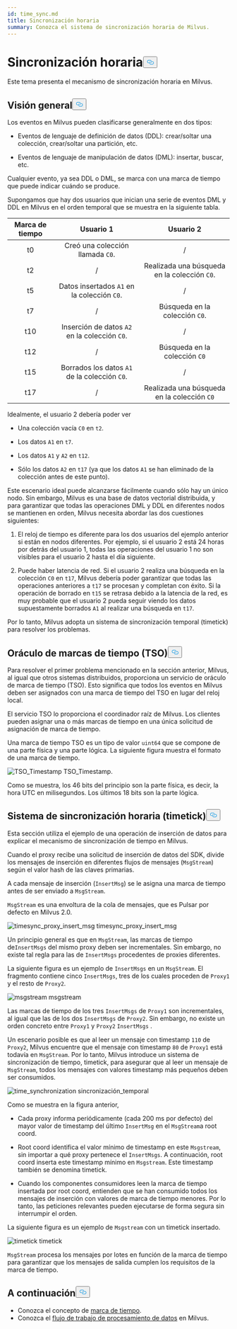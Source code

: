 ```yaml
---
id: time_sync.md
title: Sincronización horaria
summary: Conozca el sistema de sincronización horaria de Milvus.
---
```

<h1 id="Time-Synchronization" class="common-anchor-header">Sincronización horaria<button data-href="#Time-Synchronization" class="anchor-icon" translate="no">
      <svg translate="no"
        aria-hidden="true"
        focusable="false"
        height="20"
        version="1.1"
        viewBox="0 0 16 16"
        width="16"
      >
        <path
          fill="#0092E4"
          fill-rule="evenodd"
          d="M4 9h1v1H4c-1.5 0-3-1.69-3-3.5S2.55 3 4 3h4c1.45 0 3 1.69 3 3.5 0 1.41-.91 2.72-2 3.25V8.59c.58-.45 1-1.27 1-2.09C10 5.22 8.98 4 8 4H4c-.98 0-2 1.22-2 2.5S3 9 4 9zm9-3h-1v1h1c1 0 2 1.22 2 2.5S13.98 12 13 12H9c-.98 0-2-1.22-2-2.5 0-.83.42-1.64 1-2.09V6.25c-1.09.53-2 1.84-2 3.25C6 11.31 7.55 13 9 13h4c1.45 0 3-1.69 3-3.5S14.5 6 13 6z"
        ></path>
      </svg>
    </button></h1><p>Este tema presenta el mecanismo de sincronización horaria en Milvus.</p>
<h2 id="Overview" class="common-anchor-header">Visión general<button data-href="#Overview" class="anchor-icon" translate="no">
      <svg translate="no"
        aria-hidden="true"
        focusable="false"
        height="20"
        version="1.1"
        viewBox="0 0 16 16"
        width="16"
      >
        <path
          fill="#0092E4"
          fill-rule="evenodd"
          d="M4 9h1v1H4c-1.5 0-3-1.69-3-3.5S2.55 3 4 3h4c1.45 0 3 1.69 3 3.5 0 1.41-.91 2.72-2 3.25V8.59c.58-.45 1-1.27 1-2.09C10 5.22 8.98 4 8 4H4c-.98 0-2 1.22-2 2.5S3 9 4 9zm9-3h-1v1h1c1 0 2 1.22 2 2.5S13.98 12 13 12H9c-.98 0-2-1.22-2-2.5 0-.83.42-1.64 1-2.09V6.25c-1.09.53-2 1.84-2 3.25C6 11.31 7.55 13 9 13h4c1.45 0 3-1.69 3-3.5S14.5 6 13 6z"
        ></path>
      </svg>
    </button></h2><p>Los eventos en Milvus pueden clasificarse generalmente en dos tipos:</p>
<ul>
<li><p>Eventos de lenguaje de definición de datos (DDL): crear/soltar una colección, crear/soltar una partición, etc.</p></li>
<li><p>Eventos de lenguaje de manipulación de datos (DML): insertar, buscar, etc.</p></li>
</ul>
<p>Cualquier evento, ya sea DDL o DML, se marca con una marca de tiempo que puede indicar cuándo se produce.</p>
<p>Supongamos que hay dos usuarios que inician una serie de eventos DML y DDL en Milvus en el orden temporal que se muestra en la siguiente tabla.</p>
<table>
<thead>
<tr><th style="text-align:center">Marca de tiempo</th><th style="text-align:center">Usuario 1</th><th style="text-align:center">Usuario 2</th></tr>
</thead>
<tbody>
<tr><td style="text-align:center">t0</td><td style="text-align:center">Creó una colección llamada <code translate="no">C0</code>.</td><td style="text-align:center">/</td></tr>
<tr><td style="text-align:center">t2</td><td style="text-align:center">/</td><td style="text-align:center">Realizada una búsqueda en la colección <code translate="no">C0</code>.</td></tr>
<tr><td style="text-align:center">t5</td><td style="text-align:center">Datos insertados <code translate="no">A1</code> en la colección <code translate="no">C0</code>.</td><td style="text-align:center">/</td></tr>
<tr><td style="text-align:center">t7</td><td style="text-align:center">/</td><td style="text-align:center">Búsqueda en la colección <code translate="no">C0</code>.</td></tr>
<tr><td style="text-align:center">t10</td><td style="text-align:center">Inserción de datos <code translate="no">A2</code> en la colección <code translate="no">C0</code>.</td><td style="text-align:center">/</td></tr>
<tr><td style="text-align:center">t12</td><td style="text-align:center">/</td><td style="text-align:center">Búsqueda en la colección <code translate="no">C0</code></td></tr>
<tr><td style="text-align:center">t15</td><td style="text-align:center">Borrados los datos <code translate="no">A1</code> de la colección <code translate="no">C0</code>.</td><td style="text-align:center">/</td></tr>
<tr><td style="text-align:center">t17</td><td style="text-align:center">/</td><td style="text-align:center">Realizada una búsqueda en la colección <code translate="no">C0</code></td></tr>
</tbody>
</table>
<p>Idealmente, el usuario 2 debería poder ver</p>
<ul>
<li><p>Una colección vacía <code translate="no">C0</code> en <code translate="no">t2</code>.</p></li>
<li><p>Los datos <code translate="no">A1</code> en <code translate="no">t7</code>.</p></li>
<li><p>Los datos <code translate="no">A1</code> y <code translate="no">A2</code> en <code translate="no">t12</code>.</p></li>
<li><p>Sólo los datos <code translate="no">A2</code> en <code translate="no">t17</code> (ya que los datos <code translate="no">A1</code> se han eliminado de la colección antes de este punto).</p></li>
</ul>
<p>Este escenario ideal puede alcanzarse fácilmente cuando sólo hay un único nodo. Sin embargo, Milvus es una base de datos vectorial distribuida, y para garantizar que todas las operaciones DML y DDL en diferentes nodos se mantienen en orden, Milvus necesita abordar las dos cuestiones siguientes:</p>
<ol>
<li><p>El reloj de tiempo es diferente para los dos usuarios del ejemplo anterior si están en nodos diferentes. Por ejemplo, si el usuario 2 está 24 horas por detrás del usuario 1, todas las operaciones del usuario 1 no son visibles para el usuario 2 hasta el día siguiente.</p></li>
<li><p>Puede haber latencia de red. Si el usuario 2 realiza una búsqueda en la colección <code translate="no">C0</code> en <code translate="no">t17</code>, Milvus debería poder garantizar que todas las operaciones anteriores a <code translate="no">t17</code> se procesan y completan con éxito. Si la operación de borrado en <code translate="no">t15</code> se retrasa debido a la latencia de la red, es muy probable que el usuario 2 pueda seguir viendo los datos supuestamente borrados <code translate="no">A1</code> al realizar una búsqueda en <code translate="no">t17</code>.</p></li>
</ol>
<p>Por lo tanto, Milvus adopta un sistema de sincronización temporal (timetick) para resolver los problemas.</p>
<h2 id="Timestamp-oracle-TSO" class="common-anchor-header">Oráculo de marcas de tiempo (TSO)<button data-href="#Timestamp-oracle-TSO" class="anchor-icon" translate="no">
      <svg translate="no"
        aria-hidden="true"
        focusable="false"
        height="20"
        version="1.1"
        viewBox="0 0 16 16"
        width="16"
      >
        <path
          fill="#0092E4"
          fill-rule="evenodd"
          d="M4 9h1v1H4c-1.5 0-3-1.69-3-3.5S2.55 3 4 3h4c1.45 0 3 1.69 3 3.5 0 1.41-.91 2.72-2 3.25V8.59c.58-.45 1-1.27 1-2.09C10 5.22 8.98 4 8 4H4c-.98 0-2 1.22-2 2.5S3 9 4 9zm9-3h-1v1h1c1 0 2 1.22 2 2.5S13.98 12 13 12H9c-.98 0-2-1.22-2-2.5 0-.83.42-1.64 1-2.09V6.25c-1.09.53-2 1.84-2 3.25C6 11.31 7.55 13 9 13h4c1.45 0 3-1.69 3-3.5S14.5 6 13 6z"
        ></path>
      </svg>
    </button></h2><p>Para resolver el primer problema mencionado en la sección anterior, Milvus, al igual que otros sistemas distribuidos, proporciona un servicio de oráculo de marca de tiempo (TSO). Esto significa que todos los eventos en Milvus deben ser asignados con una marca de tiempo del TSO en lugar del reloj local.</p>
<p>El servicio TSO lo proporciona el coordinador raíz de Milvus. Los clientes pueden asignar una o más marcas de tiempo en una única solicitud de asignación de marca de tiempo.</p>
<p>Una marca de tiempo TSO es un tipo de valor <code translate="no">uint64</code> que se compone de una parte física y una parte lógica. La siguiente figura muestra el formato de una marca de tiempo.</p>
<p>
  
   <span class="img-wrapper"> <img translate="no" src="/docs/v2.4.x/assets/TSO_Timestamp.png" alt="TSO_Timestamp" class="doc-image" id="tso_timestamp" />
   </span> <span class="img-wrapper"> <span>TSO_Timestamp</span>. </span></p>
<p>Como se muestra, los 46 bits del principio son la parte física, es decir, la hora UTC en milisegundos. Los últimos 18 bits son la parte lógica.</p>
<h2 id="Time-synchronization-system-timetick" class="common-anchor-header">Sistema de sincronización horaria (timetick)<button data-href="#Time-synchronization-system-timetick" class="anchor-icon" translate="no">
      <svg translate="no"
        aria-hidden="true"
        focusable="false"
        height="20"
        version="1.1"
        viewBox="0 0 16 16"
        width="16"
      >
        <path
          fill="#0092E4"
          fill-rule="evenodd"
          d="M4 9h1v1H4c-1.5 0-3-1.69-3-3.5S2.55 3 4 3h4c1.45 0 3 1.69 3 3.5 0 1.41-.91 2.72-2 3.25V8.59c.58-.45 1-1.27 1-2.09C10 5.22 8.98 4 8 4H4c-.98 0-2 1.22-2 2.5S3 9 4 9zm9-3h-1v1h1c1 0 2 1.22 2 2.5S13.98 12 13 12H9c-.98 0-2-1.22-2-2.5 0-.83.42-1.64 1-2.09V6.25c-1.09.53-2 1.84-2 3.25C6 11.31 7.55 13 9 13h4c1.45 0 3-1.69 3-3.5S14.5 6 13 6z"
        ></path>
      </svg>
    </button></h2><p>Esta sección utiliza el ejemplo de una operación de inserción de datos para explicar el mecanismo de sincronización de tiempo en Milvus.</p>
<p>Cuando el proxy recibe una solicitud de inserción de datos del SDK, divide los mensajes de inserción en diferentes flujos de mensajes (<code translate="no">MsgStream</code>) según el valor hash de las claves primarias.</p>
<p>A cada mensaje de inserción (<code translate="no">InsertMsg</code>) se le asigna una marca de tiempo antes de ser enviado a <code translate="no">MsgStream</code>.</p>
<div class="alert note">
  <code translate="no">MsgStream</code> es una envoltura de la cola de mensajes, que es Pulsar por defecto en Milvus 2.0.</div>
<p>
  
   <span class="img-wrapper"> <img translate="no" src="/docs/v2.4.x/assets/timesync_proxy_insert_msg.png" alt="timesync_proxy_insert_msg" class="doc-image" id="timesync_proxy_insert_msg" />
   </span> <span class="img-wrapper"> <span>timesync_proxy_insert_msg</span> </span></p>
<p>Un principio general es que en <code translate="no">MsgStream</code>, las marcas de tiempo de<code translate="no">InsertMsgs</code> del mismo proxy deben ser incrementales. Sin embargo, no existe tal regla para las de <code translate="no">InsertMsgs</code> procedentes de proxies diferentes.</p>
<p>La siguiente figura es un ejemplo de <code translate="no">InsertMsgs</code> en un <code translate="no">MsgStream</code>. El fragmento contiene cinco <code translate="no">InsertMsgs</code>, tres de los cuales proceden de <code translate="no">Proxy1</code> y el resto de <code translate="no">Proxy2</code>.</p>
<p>
  
   <span class="img-wrapper"> <img translate="no" src="/docs/v2.4.x/assets/msgstream.png" alt="msgstream" class="doc-image" id="msgstream" />
   </span> <span class="img-wrapper"> <span>msgstream</span> </span></p>
<p>Las marcas de tiempo de los tres <code translate="no">InsertMsgs</code> de <code translate="no">Proxy1</code> son incrementales, al igual que las de los dos <code translate="no">InsertMsgs</code> de <code translate="no">Proxy2</code>. Sin embargo, no existe un orden concreto entre <code translate="no">Proxy1</code> y <code translate="no">Proxy2</code> <code translate="no">InsertMsgs</code> .</p>
<p>Un escenario posible es que al leer un mensaje con timestamp <code translate="no">110</code> de <code translate="no">Proxy2</code>, Milvus encuentre que el mensaje con timestamp <code translate="no">80</code> de <code translate="no">Proxy1</code> está todavía en <code translate="no">MsgStream</code>. Por lo tanto, Milvus introduce un sistema de sincronización de tiempo, timetick, para asegurar que al leer un mensaje de <code translate="no">MsgStream</code>, todos los mensajes con valores timestamp más pequeños deben ser consumidos.</p>
<p>
  
   <span class="img-wrapper"> <img translate="no" src="/docs/v2.4.x/assets/time_synchronization.png" alt="time_synchronization" class="doc-image" id="time_synchronization" />
   </span> <span class="img-wrapper"> <span>sincronización_temporal</span> </span></p>
<p>Como se muestra en la figura anterior,</p>
<ul>
<li><p>Cada proxy informa periódicamente (cada 200 ms por defecto) del mayor valor de timestamp del último <code translate="no">InsertMsg</code> en el <code translate="no">MsgStream</code>a root coord.</p></li>
<li><p>Root coord identifica el valor mínimo de timestamp en este <code translate="no">Msgstream</code>, sin importar a qué proxy pertenece el <code translate="no">InsertMsgs</code>. A continuación, root coord inserta este timestamp mínimo en <code translate="no">Msgstream</code>. Este timestamp también se denomina timetick.</p></li>
<li><p>Cuando los componentes consumidores leen la marca de tiempo insertada por root coord, entienden que se han consumido todos los mensajes de inserción con valores de marca de tiempo menores. Por lo tanto, las peticiones relevantes pueden ejecutarse de forma segura sin interrumpir el orden.</p></li>
</ul>
<p>La siguiente figura es un ejemplo de <code translate="no">Msgstream</code> con un timetick insertado.</p>
<p>
  
   <span class="img-wrapper"> <img translate="no" src="/docs/v2.4.x/assets/timetick.png" alt="timetick" class="doc-image" id="timetick" />
   </span> <span class="img-wrapper"> <span>timetick</span> </span></p>
<p><code translate="no">MsgStream</code> procesa los mensajes por lotes en función de la marca de tiempo para garantizar que los mensajes de salida cumplen los requisitos de la marca de tiempo.</p>
<h2 id="Whats-next" class="common-anchor-header">A continuación<button data-href="#Whats-next" class="anchor-icon" translate="no">
      <svg translate="no"
        aria-hidden="true"
        focusable="false"
        height="20"
        version="1.1"
        viewBox="0 0 16 16"
        width="16"
      >
        <path
          fill="#0092E4"
          fill-rule="evenodd"
          d="M4 9h1v1H4c-1.5 0-3-1.69-3-3.5S2.55 3 4 3h4c1.45 0 3 1.69 3 3.5 0 1.41-.91 2.72-2 3.25V8.59c.58-.45 1-1.27 1-2.09C10 5.22 8.98 4 8 4H4c-.98 0-2 1.22-2 2.5S3 9 4 9zm9-3h-1v1h1c1 0 2 1.22 2 2.5S13.98 12 13 12H9c-.98 0-2-1.22-2-2.5 0-.83.42-1.64 1-2.09V6.25c-1.09.53-2 1.84-2 3.25C6 11.31 7.55 13 9 13h4c1.45 0 3-1.69 3-3.5S14.5 6 13 6z"
        ></path>
      </svg>
    </button></h2><ul>
<li>Conozca el concepto de <a href="/docs/es/timestamp.md">marca de tiempo</a>.</li>
<li>Conozca el <a href="/docs/es/data_processing.md">flujo de trabajo de procesamiento de datos</a> en Milvus.</li>
</ul>
